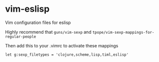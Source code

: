 # vim-eslisp
Vim configuration files for eslisp

Highly recommend that ```guns/vim-sexp``` and ```tpope/vim-sexp-mappings-for-regular-people```

Then add this to your .vimrc to activate these mappings
```
let g:sexp_filetypes = 'clojure,scheme,lisp,timl,eslisp'
```
